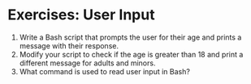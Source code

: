 # Exercises: User Input

1. Write a Bash script that prompts the user for their age and prints a message with their response.
2. Modify your script to check if the age is greater than 18 and print a different message for adults and minors.
3. What command is used to read user input in Bash?
